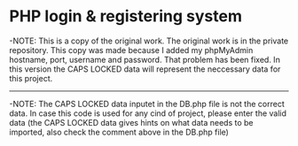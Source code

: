 # PHP login & registering system 

-NOTE: This is a copy of the original work. The original work is in the private repository. This copy was made because I added my phpMyAdmin hostname, port, username and password. That problem has been fixed. In this version the CAPS LOCKED data will represent the neccessary data for this project.
___
-NOTE: The CAPS LOCKED data inputet in the DB.php file is not the correct data. In case this code is used for any cind of project, please enter the valid data (the CAPS LOCKED data gives hints on what data needs to be imported, also check the comment above in the DB.php file)